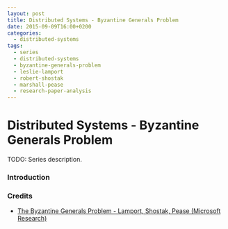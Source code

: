```yaml
---
layout: post
title: Distributed Systems - Byzantine Generals Problem
date: 2015-09-09T16:00+0200
categories:
  - distributed-systems
tags:
  - series
  - distributed-systems
  - byzantine-generals-problem
  - leslie-lamport
  - robert-shostak
  - marshall-pease
  - research-paper-analysis
---
```


# Distributed Systems - Byzantine Generals Problem

<quote class="disclaimer">TODO: Series description.</quote>

### Introduction

### Credits

- [The Byzantine Generals Problem - Lamport, Shostak, Pease (Microsoft Research)](http://research.microsoft.com/en-us/um/people/lamport/pubs/byz.pdf)
